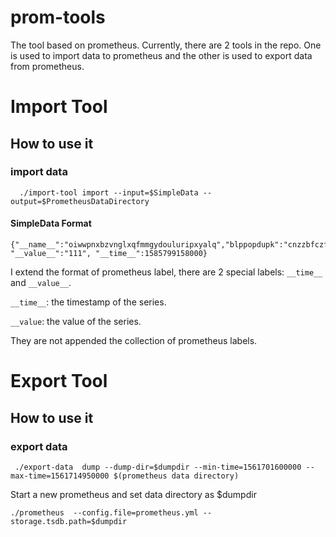 # prom-tools
The tool based on prometheus.
Currently, there are 2 tools in the repo. One is used to import data to prometheus and the other is used to export data from prometheus.

# Import Tool
## How to use it
### import data
```$xslt
  ./import-tool import --input=$SimpleData --output=$PrometheusDataDirectory
```
#### SimpleData Format
```$xslt
{"__name__":"oiwwpnxbzvnglxqfmmgydouluripxyalq","blppopdupk":"cnzzbfczfyogugkqbbgptameitukmyqrvfdnbvuennkrjroklunnmhonozwjbhtcyxtmrtslabqlkoimdafoipcrdbtjaxlzlebaiwkjzzpuusp","bvqcfmtc":"nrmpn","etunlkkq":"jlc","ieh":"nrcqguxwfdarfbnnjwrqyavsvr","igaxksxlcgqesc":"ymmoqcbydfyiiqjarxdplpejidikup","peyxeulfptstx":"mznnnpqbwkjjh","pwtdcjrs":"kupicpeeswkcvcqjsbntrqjrzqceppkgkkglgbckqrwo","vgcdywyzlg":"ucafvj","xlqhwhxrcya":"ztnhtzzrz","xtbla":"mznnnpqbwkjjh","zigoeqifdui":"mnjbteqhtkxeovesczl","zxknjgnlwexn":"hcasvfr", "__value__":"111", "__time__":1585799158000}
```
I extend the format of prometheus label, there are 2 special labels: `__time__` and `__value__`.

`__time__`:  the timestamp of the series.

`__value`: the value of the series.

They are not appended the collection of prometheus labels.

# Export Tool
## How to use it
### export data
```$xslt
 ./export-data  dump --dump-dir=$dumpdir --min-time=1561701600000 --max-time=1561714950000 $(prometheus data directory) 
```
Start a new prometheus and set data directory as $dumpdir
```$xslt
./prometheus  --config.file=prometheus.yml --storage.tsdb.path=$dumpdir 
```